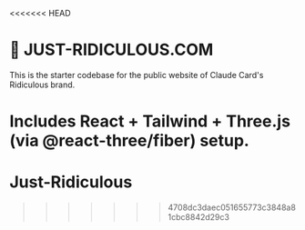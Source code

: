 <<<<<<< HEAD
# 🌈 JUST-RIDICULOUS.COM

This is the starter codebase for the public website of Claude Card's Ridiculous brand.

Includes React + Tailwind + Three.js (via @react-three/fiber) setup.
=======
# Just-Ridiculous
>>>>>>> 4708dc3daec051655773c3848a81cbc8842d29c3
